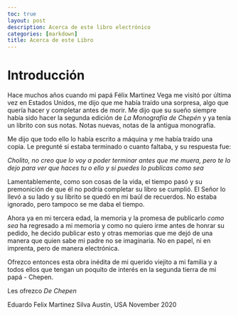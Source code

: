 ```yaml
---
toc: true
layout: post
description: Acerca de este libro electrónico
categories: [markdown]
title: Acerca de este Libro
---
```

# Introducción

Hace muchos años cuando mi papá Félix Martinez Vega me visitó por última vez en Estados Unidos, me dijo que me había traído una sorpresa, algo que quería hacer y completar antes de morir.  Me dijo que su sueño siempre había sido hacer la segunda edición de *La Monografía de Chepén* y ya tenía un librito con sus notas. Notas nuevas, notas de la antigua monografía. 

Me dijo que todo ello lo había escrito a máquina y me había traído una copia. Le pregunté si estaba terminado o cuanto faltaba, y su respuesta fue:

*Cholito, no creo que lo voy a poder terminar antes que me muera, pero te lo dejo para ver que haces tu o ello y si puedes lo publicas como sea*

Lamentablemente, como son cosas de la vida, el tiempo pasó y su premonición de que él no podría completar su libro se cumplió.  El Señor lo llevó a su lado y su librito se quedó en mi baúl de recuerdos. No estaba ignorado, pero tampoco se me daba el tiempo.

Ahora ya en mi tercera edad, la memoria y la promesa de publicarlo *como sea* ha regresado a mi memoria y como no quiero irme antes de honrar su pedido, he decido publicar esto y otras memorias que me dejó de una manera que quien sabe mi padre no se imaginaria. No en papel, ni en imprenta, pero de manera electrónica.

Ofrezco entonces esta obra inédita de mi querido viejito a mi familia y a todos ellos que tengan un poquito de interés en la segunda tierra de mi papá - Chepen.

Les ofrezco *De Chepen*

Eduardo Felix Martinez Silva
Austin, USA November 2020